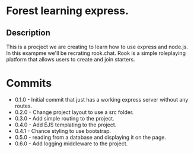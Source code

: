 # Forest learning express.

## Description
This is a procject we are creating to learn how to use express and node.js. In this exampme we'll be recrating rook.chat. Rook is a simple roleplaying platform that allows users to create and join starters.

# Commits
- 0.1.0 - Initial commit that just has a working express server without any routes.
- 0.2.0 - Change project layout to use a src folder.
- 0.3.0 - Add simple routing to the project.
- 0.4.0 - Add EJS templating to the project.
- 0.4.1 - Chance styling to use bootstrap.
- 0.5.0 - reading from a database and displaying it on the page.
- 0.6.0 - Add logging middleware to the project.
